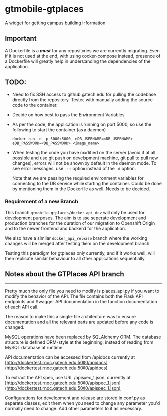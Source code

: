 # gtmobile-gtplaces
A widget for getting campus building information

## Important
A Dockerfile is a **_must_** for any repositories we are currently migrating. Even if it is not used at the end, with using docker-compose instead, presence of a Dockerfile will greatly help in understanding the dependencies of the application.

## TODO:
  * Need to fix SSH access to github.gatech.edu for pulling the codebase directly from the repository. Tested with manually adding the source code to the container.
  * Decide on how best to pass the Environment Variables
  * As per the code, the application is running on port 5000, so use the following to start the container (as a daemon)
    
    ```docker run -d -p 5000:5000 -eDB_USERNAME=<DB_USERNAME> -eDB_PASSWORD=<DB_PASSWORD> <image_name>```
    
  * When testing the code you have modified on the server (avoid if at all possible and use git push on development machine, git pull to pull new changes), errors will not be shown by default in the daemon mode. To see error messages, use `-it` option instead of the `-d` option.
    
    Note that we are passing the required environment variables for connecting to the DB service while starting the container. Could be done by mentioning them in the Dockerfile as well. Needs to be decided.

### Requirement of a new Branch
This branch ```gtmobile-gtplaces/docker_api_dev``` will only be used for development purposes. 
The aim is to use seperate development and production branches for the duration of our migration to Openshift Origin and to the newer frontend and backend for the application. 

We also have a similar ```docker_api_release``` branch where the working changes will be merged after testing them on the development branch.

Testing this paradigm for gtplaces only currently, and if it works well, will then replicate similar behaviour to all other applications sequentially.

## Notes about the GTPlaces API branch
---
Pretty much the only file you need to modify is places_api.py if you want to modify the behavior of the API. The file contains both the Flask API endpoints and Swagger API documentation in the function documentation of each API call.

The reason to make this a single-file architecture was to ensure documentation and all the relevant parts are updated before any code is changed.

MySQL operations have been replaced by SQLAlchemy ORM. The database structure is defined ORM-style at the beginning, instead of reading from MySQL database at runtime.

API documentation can be accessed from _<url>_/apidocs currently at [http://dockertest.rnoc.gatech.edu:5000/apidocs](http://dockertest.rnoc.gatech.edu:5000/apidocs)

To extract the API spec, use URL _<hostname>_/apispec_1.json, currently at [http://dockertest.rnoc.gatech.edu:5000/apispec_1.json](http://dockertest.rnoc.gatech.edu:5000/apispec_1.json)

Configurations for development and release are stored in conf.py as separate classes, edit them when you need to change any parameter you'd normally need to change. Add other parameters to it as necessary.